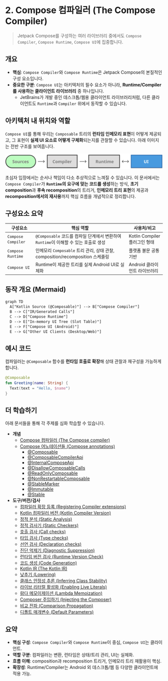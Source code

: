 # 2. Compose 컴파일러 (The Compose Compiler)

> Jetpack Compose를 구성하는 여러 라이브러리 중에서도 `Compose Compiler`, `Compose Runtime`, `Compose UI`에 집중합니다.

## 개요

- **핵심**: `Compose Compiler`와 `Compose Runtime`은 Jetpack Compose의 본질적인 구성 요소입니다.
- **중요한 구분**: `Compose UI`는 아키텍처의 필수 요소가 아니라, **Runtime/Compiler를 사용하는 클라이언트 라이브러리** 중 하나입니다.
  - JetBrains가 개발 중인 데스크톱/웹용 클라이언트 라이브러리처럼, 다른 클라이언트도 `Runtime`과 `Compiler` 위에서 동작할 수 있습니다.

## 아키텍처 내 위치와 역할

`Compose UI`를 통해 우리는 `Composable` 트리의 **런타임 인메모리 표현**이 어떻게 제공되고, 그 표현이 **실제 UI 요소로 어떻게 구체화**되는지를 관찰할 수 있습니다. 아래 이미지는 전반 구조를 보여줍니다.

![compose-architecture](./Screenshots/compose-architecture.png)

초심자 입장에서는 순서나 책임이 다소 추상적으로 느껴질 수 있습니다. 이 문서에서는 `Compose Compiler`가 **`Runtime`의 요구에 맞는 코드를 생성**하는 방식, **초기 composition**과 **후속 recomposition**의 트리거, **인메모리 트리 표현**의 제공과 **recomposition에서의 재사용**까지 핵심 흐름을 개념적으로 정리합니다.

## 구성요소 요약

| 구성요소 | 핵심 역할 | 사용처/비고 |
| --- | --- | --- |
| `Compose Compiler` | `@Composable` 코드를 컴파일 단계에서 변환하여 `Runtime`이 이해할 수 있는 호출로 생성 | Kotlin Compiler 플러그인 형태 |
| `Compose Runtime` | 인메모리 `Composable` 트리 관리, 상태 관찰, composition/recomposition 스케줄링 | 플랫폼 불문 공통 기반 |
| `Compose UI` | Runtime이 제공한 트리를 실제 Android UI로 실체화 | Android 클라이언트 라이브러리 |

## 동작 개요 (Mermaid)

```mermaid
graph TD
  A["Kotlin Source (@Composable)"] --> B["Compose Compiler"]
  B --> C["IR/Generated Calls"]
  C --> D["Compose Runtime"]
  D --> E["In-memory UI Tree (Slot Table)"]
  E --> F["Compose UI (Android)"]
  E --> G["Other UI Clients (Desktop/Web)"]
```

## 예시 코드

컴파일러는 `@Composable` 함수를 **런타임 호출로 확장**해 상태 관찰과 재구성을 가능하게 합니다.

```kotlin
@Composable
fun Greeting(name: String) {
  Text(text = "Hello, $name")
}
```

## 더 학습하기

아래 문서들을 통해 각 주제를 심화 학습할 수 있습니다.

- **개념**
  - [Compose 컴파일러 (The Compose compiler)](./Compiler/README.md)
  - [Compose 어노테이션들 (Compose annotations)](./Annotations/README.md)
    - [@Composable](./AnnotationComposable/README.md)
    - [@ComposableCompilerApi](./AnnotationComposableCompilerApi/README.md)
    - [@InternalComposeApi](./AnnotationInternalComposeApi/README.md)
    - [@DisallowComposableCalls](./DisallowComposableCalls/README.md)
    - [@ReadOnlyComposable](./ReadOnlyComposable/README.md)
    - [@NonRestartableComposable](./NonRestartableComposable/README.md)
    - [@StableMarker](./StableMarker/README.md)
    - [@Immutable](./Immutable/README.md)
    - [@Stable](./Stable/README.md)
- **도구/버전/검사**
  - [컴파일러 확장 등록 (Registering Compiler extensions)](./CompilerExtensions/README.md)
  - [Kotlin 컴파일러 버전 (Kotlin Compiler Version)](./CompilerVersion/README.md)
  - [정적 분석 (Static Analysis)](./StaticAnalysis/README.md)
  - [정적 검사기 (Static Checkers)](./StaticCheckers/README.md)
  - [호출 검사 (Call checks)](./CallChecks/README.md)
  - [타입 검사 (Type checks)](./TypeChecks/README.md)
  - [선언 검사 (Declaration checks)](./DeclarationChecks/README.md)
  - [진단 억제기 (Diagnostic Suppression)](./DiagnosticSuppression/README.md)
  - [런타임 버전 검사 (Runtime Version Check)](./RuntimeVersionCheck/README.md)
  - [코드 생성 (Code Generation)](./CodeGeneration/README.md)
  - [Kotlin IR (The Kotlin IR)](./KotlinIR/README.md)
  - [낮추기 (Lowering)](./Lowering/README.md)
  - [클래스 안정성 추론 (Inferring Class Stability)](./InferringClassStability/README.md)
  - [라이브 리터럴 활성화 (Enabling Live Literals)](./EnablingLiveLiterals/README.md)
  - [람다 메모이제이션 (Lambda Memoization)](./LambdaMemoization/README.md)
  - [Composer 주입하기 (Injecting the Composer)](./InjectingComposer/README.md)
  - [비교 전파 (Comparison Propagation)](./ComparisonPropagation/README.md)
  - [디폴트 매개변수 (Default Parameters)](./DefaultParameters/README.md)

## 요약
- **핵심 구성**: `Compose Compiler`와 `Compose Runtime`이 중심, `Compose UI`는 클라이언트.
- **역할 구분**: 컴파일러는 변환, 런타임은 상태/트리 관리, UI는 실체화.
- **흐름 이해**: composition과 recomposition 트리거, 인메모리 트리 재활용이 핵심.
- **확장성**: Runtime/Compiler는 Android 외 데스크톱/웹 등 다양한 클라이언트에 적용 가능.
